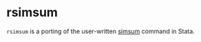# rsimsum

`rsimsum` is a porting of the user-written [simsum](http://www.stata-journal.com/article.html?article=st0200) command in Stata.